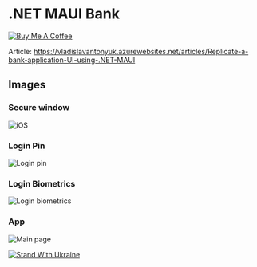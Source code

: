 # .NET MAUI Bank

[![Buy Me A Coffee](https://ik.imagekit.io/VladislavAntonyuk/vladislavantonyuk/misc/bmc-button.png)](https://www.buymeacoffee.com/vlad.antonyuk)

Article: https://vladislavantonyuk.azurewebsites.net/articles/Replicate-a-bank-application-UI-using-.NET-MAUI

## Images

### Secure window

![iOS](https://ik.imagekit.io/VladislavAntonyuk/vladislavantonyuk/articles/24/dotnet-maui-bank-secure.gif)

### Login Pin

![Login pin](https://ik.imagekit.io/VladislavAntonyuk/vladislavantonyuk/articles/23/dotnet-maui-bank-pin-login.gif)

### Login Biometrics

![Login biometrics](https://ik.imagekit.io/VladislavAntonyuk/vladislavantonyuk/articles/23/dotnet-maui-bank-pin-bio.gif)

### App

![Main page](https://ik.imagekit.io/VladislavAntonyuk/vladislavantonyuk/articles/23/dotnet-maui-bank-app.gif)

[![Stand With Ukraine](https://img.shields.io/badge/made_in-ukraine-ffd700.svg?labelColor=0057b7)](https://stand-with-ukraine.pp.ua)